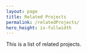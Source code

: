 ```yaml
---
layout: page
title: Related Projects
permalink: /relatedProjects/
hero_height: is-fullwidth
---
```


This is a list of related projects.
